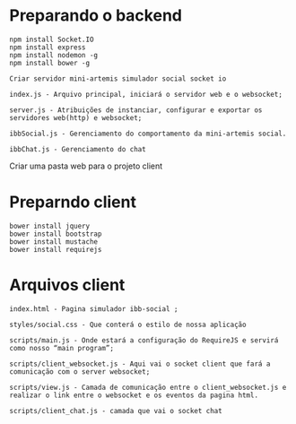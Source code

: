 # Preparando o backend
    npm install Socket.IO
    npm install express
    npm install nodemon -g 
    npm install bower -g

    Criar servidor mini-artemis simulador social socket io

    index.js - Arquivo principal, iniciará o servidor web e o websocket;

    server.js - Atribuições de instanciar, configurar e exportar os servidores web(http) e websocket;
    
    ibbSocial.js - Gerenciamento do comportamento da mini-artemis social.

    ibbChat.js - Gerenciamento do chat

Criar uma pasta web para o projeto client 

# Preparndo client

    bower install jquery
    bower install bootstrap
    bower install mustache
    bower install requirejs

# Arquivos client

    index.html - Pagina simulador ibb-social ;

    styles/social.css - Que conterá o estilo de nossa aplicação

    scripts/main.js - Onde estará a configuração do RequireJS e servirá como nosso “main program”;

    scripts/client_websocket.js - Aqui vai o socket client que fará a comunicação com o server websocket;

    scripts/view.js - Camada de comunicação entre o client_websocket.js e realizar o link entre o websocket e os eventos da pagina html.

    scripts/client_chat.js - camada que vai o socket chat 